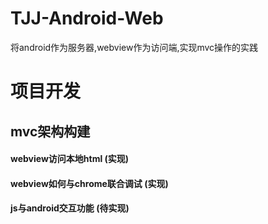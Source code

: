 # TJJ-Android-Web
将android作为服务器,webview作为访问端,实现mvc操作的实践

# 项目开发
## mvc架构构建
#### webview访问本地html (实现)
#### webview如何与chrome联合调试 (实现)
#### js与android交互功能 (待实现)